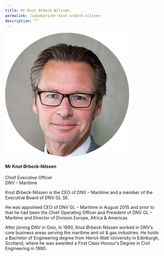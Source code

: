 ```yaml
---
title: Mr Knut Ørbeck Nilssen
permalink: /speakers/mr-knut-orbeck-nilssen
description: ""
---
```

<div class="row">
<div class="col is-3"><img src="/images/Speakers/Knut Orbeck-Nilssen.png" /></div>
<div class="col is-9 speaker-details">
<h4>Mr Knut &Oslash;rbeck-Nilssen</h4>
<p>Chief Executive Officer<br />DNV &ndash; Maritime</p>
<p>Knut &Oslash;rbeck-Nilssen is the CEO of DNV &ndash; Maritime and a member of the Executive Board of DNV GL SE.</p>
<p>He was appointed CEO of DNV GL &ndash; Maritime in August 2015 and prior to that he had been the Chief Operating Officer and President of DNV GL &ndash; Maritime and Director of Division Europe, Africa &amp; Americas.</p>
<p>After joining DNV in Oslo, in 1990, Knut &Oslash;rbeck-Nilssen worked in DNV&rsquo;s core business areas serving the maritime and oil &amp; gas industries. He holds a Bachelor of Engineering degree from Heriot-Watt University in Edinburgh, Scotland, where he was awarded a First Class Honour&rsquo;s Degree in Civil Engineering in 1990.</p>
</div> 
</div>